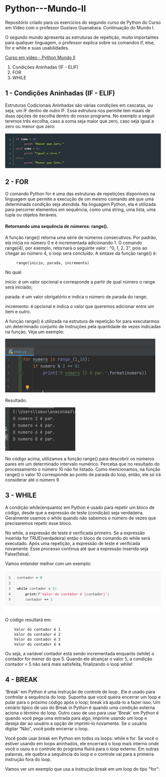 # Python---Mundo-II
Repositório criado para os exercicíos do segundo curso de Python do Curso em Vídeo com o professor Gustavo Guanabara.
Continuação do Mundo I.

O segundo mundo apresenta as estruturas de repetição, muito importantes para qualquer linguagem, o professor explica sobre os comandos if, else, for e while e suas usabilidades. 
 
 [Curso em vídeo - Python Mundo II](https://www.youtube.com/watch?v=nJkVHusJp6E&list=PLHz_AreHm4dk_nZHmxxf_J0WRAqy5Czye)
 
 1. Condições Aninhadas (IF - ELIF)
 2. FOR 
 3. WHILE 
 
 ## 1 - Condições Aninhadas (IF - ELIF)

Estruturas Codicionais Aninhadas são várias condições em cascatas, ou seja, um IF dentro de outro IF. Essa estrutura nos permite tem maais de duas opções de escolha dentro do nosso programa. No exemplo a seguir teremos três escolha, caso a soma seja maior que zero, caso seja igual a zero ou menor que zero:

![](imagens/elif.png)

## 2 - FOR

O comando Python for é uma das estruturas de repetições disponíveis na linguagem que permite a execução de um mesmo comando até que uma determinada condição seja atendida. Na linguagem Python, ela é utilizada para percorrer elementos em sequência, como uma string, uma lista, uma tupla ou objetos iteráveis. 

#### Retornando uma sequência de números: range().

A função range() retorna uma série de números consecutivos. Por padrão, ela inicia no número 0 e é incrementada adicionando 1. O comando range(4), por exemplo, retornará o seguinte valor : “0, 1, 2, 3”, pois ao chegar ao número 4, o loop será concluído. A sintaxe da função range() é:

         range(inicio, parada, incremento)
   
No qual:

início: é um valor opcional e corresponde a partir de qual número o range será iniciado;

parada: é um valor obrigatório e indica o número de parada do range;

incremento: é opcional e indica o valor que queremos adicionar entre um item e outro.   

A função range() é utilizada na estrutura de repetição for para executarmos um determinado conjunto de instruções pela quantidade de vezes indicadas na função. Veja um exemplo:

![](imagens/range.png)

Resultado:

![](imagens/result_range.png)

No código acima, utilizamos a função range() para descobrir os números pares em um determinado intervalo numérico. Perceba que no resultado do processamento o número 10 não foi listado. Como mencionamos, na função range() o valor 10 corresponde ao ponto de parada do loop, então, ele só irá considerar até o número 9.
   
## 3 - WHILE

A condição while(enquanto) em Python é usado para repetir um bloco de código, desde que a expressão de teste (condição) seja verdadeira. Geralmente usamos o while quando não sabemos o número de vezes que precisaremos repetir esse bloco.

No while, a expressão de teste é verificada primeiro. Se a expressão inserida for TRUE(verdadeira) então o bloco de comando do while será executado. Após uma repetição, a expressão de teste é verificada novamente. Esse processo continua até que a expressão inserida seja False(falsa).

Vamos entender melhor com um exemplo:

![](imagens/while.png)

O código resultará em:
       
        Valor do contador é 1
        Valor do contador é 2
        Valor do contador é 3
        Valor do contador é 4
        
Ou seja, a variável contador está sendo incrementada enquanto (while) o contador for menor do que 5. Quando ele alcançar o valor 5, a condição contador < 5 não será mais satisfeita, finalizando o loop while!      
        
## 4 - BREAK

'Break' em Python é uma instrução de controle de loop . Ele é usado para controlar a sequência do loop. Suponha que você queira encerrar um loop e pular para o próximo código após o loop; break irá ajudá-lo a fazer isso. Um cenário típico de uso do Break in Python é quando uma condição externa aciona o término do loop. Outro caso de uso para usar 'Break' em Python é quando você pega uma entrada para algo, imprime usando um loop e deseja dar ao usuário a opção de imprimi-lo novamente. Se o usuário digitar “Não”, você pode encerrar o loop.

Você pode usar break em Python em todos os loops: while e for. Se você o estiver usando em loops aninhados, ele encerrará o loop mais interno onde você o usou e o controle do programa fluirá para o loop externo. Em outras palavras, ele quebra a sequência do loop e o controle vai para a primeira instrução fora do loop.

Vamos ver um exemplo que usa a instrução break em um loop do tipo "for":


